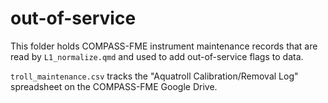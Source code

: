 # out-of-service

This folder holds COMPASS-FME instrument maintenance records that are read
by `L1_normalize.qmd` and used to add out-of-service flags to data.

`troll_maintenance.csv` tracks the "Aquatroll Calibration/Removal Log" 
spreadsheet on the COMPASS-FME Google Drive.
